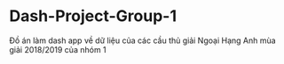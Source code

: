 # Dash-Project-Group-1
Đồ án làm dash app về dữ liệu của các cầu thủ giải Ngoại Hạng Anh mùa giải 2018/2019 của nhóm 1
